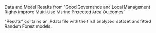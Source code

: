 Data and Model Results from "Good Governance and Local Management Rights Improve Multi-Use Marine Protected Area Outcomes"

"Results" contains an .Rdata file with the final analyzed dataset and fitted Random Forest models.
